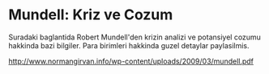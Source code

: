 # Mundell: Kriz ve Cozum

Suradaki baglantida Robert Mundell'den krizin analizi ve potansiyel cozumu hakkinda bazi bilgiler. Para birimleri hakkinda guzel detaylar paylasilmis.

http://www.normangirvan.info/wp-content/uploads/2009/03/mundell.pdf

